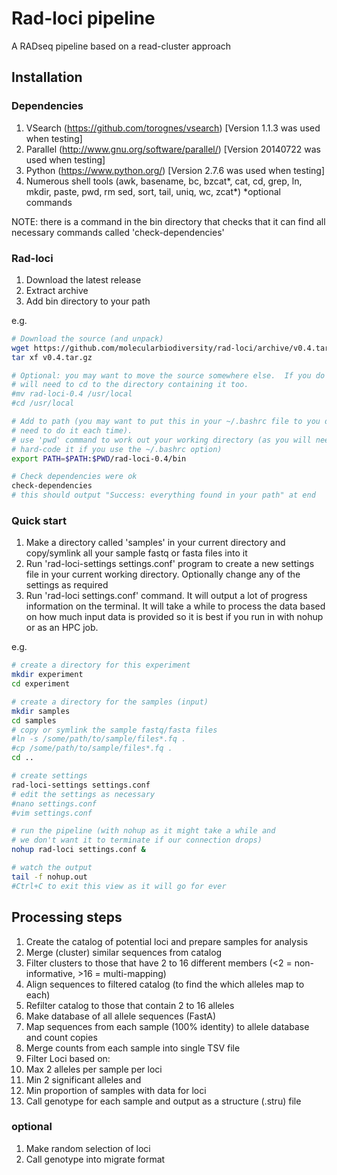 # Rad-loci pipeline

A RADseq pipeline based on a read-cluster approach

## Installation

### Dependencies

1. VSearch (https://github.com/torognes/vsearch) [Version 1.1.3 was used when testing]
2. Parallel (http://www.gnu.org/software/parallel/) [Version 20140722 was used when testing]
3. Python (https://www.python.org/) [Version 2.7.6 was used when testing]
4. Numerous shell tools (awk, basename, bc, bzcat\*, cat, cd, grep, ln, mkdir, paste, pwd, rm
   sed, sort, tail, uniq, wc, zcat\*) \*optional commands

NOTE: there is a command in the bin directory that checks that it can find all necessary 
commands called 'check-dependencies'

### Rad-loci

1. Download the latest release
2. Extract archive
3. Add bin directory to your path

e.g.

```sh
# Download the source (and unpack)
wget https://github.com/molecularbiodiversity/rad-loci/archive/v0.4.tar.gz
tar xf v0.4.tar.gz

# Optional: you may want to move the source somewhere else.  If you do you
# will need to cd to the directory containing it too.
#mv rad-loci-0.4 /usr/local
#cd /usr/local

# Add to path (you may want to put this in your ~/.bashrc file to you don't
# need to do it each time).
# use 'pwd' command to work out your working directory (as you will need to
# hard-code it if you use the ~/.bashrc option)
export PATH=$PATH:$PWD/rad-loci-0.4/bin

# Check dependencies were ok
check-dependencies
# this should output "Success: everything found in your path" at end
```

### Quick start

1. Make a directory called 'samples' in your current directory and copy/symlink all your sample 
   fastq or fasta files into it
2. Run 'rad-loci-settings settings.conf' program to create a new settings file in your current working 
   directory.  Optionally change any of the settings as required
3. Run 'rad-loci settings.conf' command.  It will output a lot of progress information on the
   terminal.  It will take a while to process the data based on how much input data is 
   provided so it is best if you run in with nohup or as an HPC job.

e.g.
```sh
# create a directory for this experiment
mkdir experiment
cd experiment

# create a directory for the samples (input)
mkdir samples
cd samples
# copy or symlink the sample fastq/fasta files
#ln -s /some/path/to/sample/files*.fq .
#cp /some/path/to/sample/files*.fq .
cd ..

# create settings
rad-loci-settings settings.conf
# edit the settings as necessary
#nano settings.conf
#vim settings.conf

# run the pipeline (with nohup as it might take a while and
# we don't want it to terminate if our connection drops)
nohup rad-loci settings.conf &

# watch the output
tail -f nohup.out
#Ctrl+C to exit this view as it will go for ever
```

## Processing steps

1. Create the catalog of potential loci and prepare samples for analysis
2. Merge (cluster) similar sequences from catalog
3. Filter clusters to those that have 2 to 16 different members (<2 = non-informative, >16 = multi-mapping)
4. Align sequences to filtered catalog (to find the which alleles map to each)
5. Refilter catalog to those that contain 2 to 16 alleles
6. Make database of all allele sequences (FastA)
7. Map sequences from each sample (100% identity) to allele database and count copies
8. Merge counts from each sample into single TSV file
9. Filter Loci based on:
  1. Max 2 alleles per sample per loci
  2. Min 2 significant alleles and
  3. Min proportion of samples with data for loci
10. Call genotype for each sample and output as a structure (.stru) file

### optional

1. Make random selection of loci
2. Call genotype into migrate format

